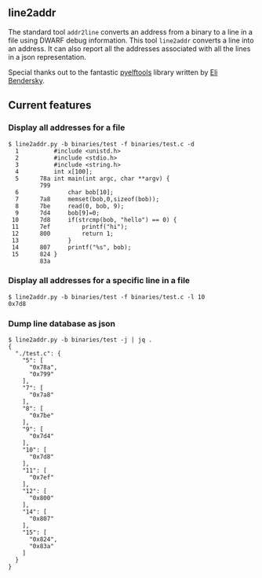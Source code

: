 ## line2addr

The standard tool `addr2line` converts an address from a binary to a line
in a file using DWARF debug information. This tool `line2addr` converts a line
into an address. It can also report all the addresses associated with
all the lines in a json representation.

Special thanks out to the fantastic [pyelftools](https://github.com/eliben/pyelftools)
library written by [Eli Bendersky](https://github.com/eliben/).


## Current features
### Display all addresses for a file
```
$ line2addr.py -b binaries/test -f binaries/test.c -d
  1          #include <unistd.h>
  2          #include <stdio.h>
  3          #include <string.h>
  4          int x[100];
  5      78a int main(int argc, char **argv) {
         799
  6              char bob[10];
  7      7a8     memset(bob,0,sizeof(bob));
  8      7be     read(0, bob, 9);
  9      7d4     bob[9]=0;
 10      7d8     if(strcmp(bob, "hello") == 0) {
 11      7ef         printf("hi");
 12      800         return 1;
 13              }
 14      807     printf("%s", bob);
 15      824 }
         83a
```
### Display all addresses for a specific line in a file
```
$ line2addr.py -b binaries/test -f binaries/test.c -l 10
0x7d8
```
### Dump line database as json
```
$ line2addr.py -b binaries/test -j | jq .
{
  "./test.c": {
    "5": [
      "0x78a",
      "0x799"
    ],
    "7": [
      "0x7a8"
    ],
    "8": [
      "0x7be"
    ],
    "9": [
      "0x7d4"
    ],
    "10": [
      "0x7d8"
    ],
    "11": [
      "0x7ef"
    ],
    "12": [
      "0x800"
    ],
    "14": [
      "0x807"
    ],
    "15": [
      "0x824",
      "0x83a"
    ]
  }
}
```


